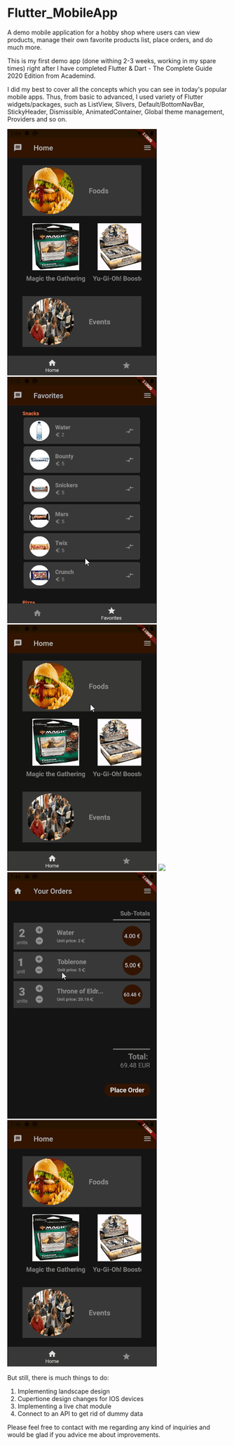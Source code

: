# Flutter_MobileApp
A demo mobile application for a hobby shop where users can view products, manage their own favorite products list, place orders, and do much more.

This is my first demo app (done withing 2-3 weeks, working in my spare times) right after I have completed Flutter & Dart - The Complete Guide 2020 Edition from Academind.

I did my best to cover all the concepts which you can see in today's popular mobile apps. Thus, from basic to advanced, I used variety of Flutter widgets/packages, such as ListView, Slivers, Default/BottomNavBar, StickyHeader, Dismissible, AnimatedContainer, Global theme management, Providers and so on.

<img src="ReadMeImages/home.gif"> <img src="ReadMeImages/favoriteScreen.gif"> <img src="ReadMeImages/navBar.gif"> <img src="ReadMeImages/productScreen.gif"> <img src="ReadMeImages/orderScreen.gif"> <img src="ReadMeImages/theme.gif">

But still, there is much things to do:
1. Implementing landscape design
2. Cupertione design changes for IOS devices
3. Implementing a live chat module
4. Connect to an API to get rid of dummy data

Please feel free to contact with me regarding any kind of inquiries and would be glad if you advice me about improvements.
